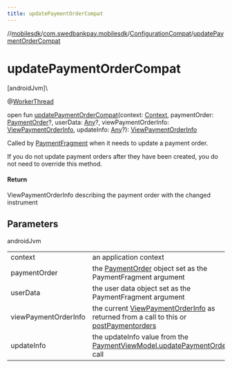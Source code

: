 ```yaml
---
title: updatePaymentOrderCompat
---
```

//[mobilesdk](../../../index.html)/[com.swedbankpay.mobilesdk](../index.html)/[ConfigurationCompat](index.html)/[updatePaymentOrderCompat](update-payment-order-compat.html)



# updatePaymentOrderCompat



[androidJvm]\




@[WorkerThread](https://developer.android.com/reference/kotlin/androidx/annotation/WorkerThread.html)



open fun [updatePaymentOrderCompat](update-payment-order-compat.html)(context: [Context](https://developer.android.com/reference/kotlin/android/content/Context.html), paymentOrder: [PaymentOrder](../-payment-order/index.html)?, userData: [Any](https://kotlinlang.org/api/latest/jvm/stdlib/kotlin/-any/index.html)?, viewPaymentOrderInfo: [ViewPaymentOrderInfo](../-view-payment-order-info/index.html), updateInfo: [Any](https://kotlinlang.org/api/latest/jvm/stdlib/kotlin/-any/index.html)?): [ViewPaymentOrderInfo](../-view-payment-order-info/index.html)



Called by [PaymentFragment](../-payment-fragment/index.html) when it needs to update a payment order.



If you do not update payment orders after they have been created, you do not need to override this method.



#### Return



ViewPaymentOrderInfo describing the payment order with the changed instrument



## Parameters


androidJvm

| | |
|---|---|
| context | an application context |
| paymentOrder | the [PaymentOrder](../-payment-order/index.html) object set as the PaymentFragment argument |
| userData | the user data object set as the PaymentFragment argument |
| viewPaymentOrderInfo | the current [ViewPaymentOrderInfo](../-view-payment-order-info/index.html) as returned from a call to this or [postPaymentorders](post-paymentorders.html) |
| updateInfo | the updateInfo value from the [PaymentViewModel.updatePaymentOrder](../-payment-view-model/update-payment-order.html) call |




